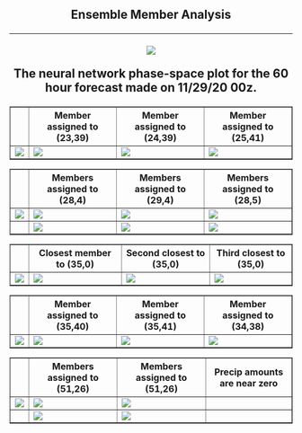 <html>
  <head>
    <meta charset="utf-8">
    <meta name="viewport" content="width=device-width, initial-scale=1">
  </head>
  <body>
    <h2><center>Ensemble Member Analysis
  <hr>
  <img src="https://user-images.githubusercontent.com/75145898/100807634-eb21e700-33ef-11eb-94d7-ee611c66f480.png">
      <p>The neural network phase-space plot for the 60 hour forecast made on 11/29/20 00z.</p>

  <table border="1" cellpadding="1" cellspacing="1">
    <tr>
      <th></th>
      <th>Member assigned to (23,39)</th>
      <th>Member assigned to (24,39) </th>
      <th>Member assigned to (25,41)</th>
    </tr>
    <tr>
      <td><img src="https://user-images.githubusercontent.com/75145898/100807703-04c32e80-33f0-11eb-9aea-6edb13172da5.png"></td>
      <td><img src="https://user-images.githubusercontent.com/75145898/100805933-cd9f4e00-33ec-11eb-9f87-bed132bc13aa.png"></td>
      <td><img src="https://user-images.githubusercontent.com/75145898/100805949-d4c65c00-33ec-11eb-9bd0-29819e98d269.png"></td>
      <td><img src="https://user-images.githubusercontent.com/75145898/100805968-dabc3d00-33ec-11eb-9b80-c2559657e43a.png"></td>
    </tr>
  </table>
  <table border="1" cellpadding="1" cellspacing="1">
    <tr>
      <th></th>
      <th>Members assigned to (28,4)</th>
      <th>Members assigned to (29,4) </th>
      <th>Members assigned to (28,5)</th>
    </tr>
    <tr>
      <td><img src="https://user-images.githubusercontent.com/75145898/100807704-055bc500-33f0-11eb-8c75-8b2b75780899.png"></td>
      <td><img src="https://user-images.githubusercontent.com/75145898/100821176-136c0e80-340d-11eb-8a05-a8afc32d9486.png"></td>
      <td><img src="https://user-images.githubusercontent.com/75145898/100821220-28e13880-340d-11eb-8d1d-41451347aada.png"></td>
      <td><img src="https://user-images.githubusercontent.com/75145898/100821254-3ac2db80-340d-11eb-8924-16305d2a13a8.png"></td>
    </tr>
    <tr>
      <td></td>
      <td><img src="https://user-images.githubusercontent.com/75145898/100821199-1f57d080-340d-11eb-8c6b-8ee7db901da2.png"></td>
      <td><img src="https://user-images.githubusercontent.com/75145898/100821234-30084680-340d-11eb-8c23-dc2e51a4798b.png"></td>
      <td><img src="https://user-images.githubusercontent.com/75145898/100821264-3f878f80-340d-11eb-824a-73f5c10f435e.png"></td>
    </tr>
  </table>
  <table border="1" cellpadding="1" cellspacing="1">
    <tr>
      <th></th>
      <th>Closest member to (35,0)</th>
      <th>Second closest to (35,0) </th>
      <th>Third closest to (35,0)</th>
    </tr>
    <tr>
      <td><img src="https://user-images.githubusercontent.com/75145898/100807705-055bc500-33f0-11eb-9cd8-9aa09128b41d.png"></td>
      <td><img src="https://user-images.githubusercontent.com/75145898/100812946-718ff600-33fb-11eb-81ce-d935a821fab2.png"></td>
      <td><img src="https://user-images.githubusercontent.com/75145898/100812958-7b195e00-33fb-11eb-937b-ee0caaab87b6.png"></td>
      <td><img src="https://user-images.githubusercontent.com/75145898/100812968-81a7d580-33fb-11eb-975f-3ae9d45ea476.png"></td>
    </tr>
  </table>
  <table border="1" cellpadding="1" cellspacing="1">
    <tr>
      <th></th>
      <th>Member assigned to (35,40)</th>
      <th>Member assigned to (35,41) </th>
      <th>Member assigned to (34,38)</th>
    </tr>
    <tr>
      <td><img src="https://user-images.githubusercontent.com/75145898/100807707-055bc500-33f0-11eb-83a5-9ab75ae37bc9.png"></td>
      <td><img src="https://user-images.githubusercontent.com/75145898/100823389-5cbe5d00-3411-11eb-9a83-39677f11307c.png"></td>
      <td><img src="https://user-images.githubusercontent.com/75145898/100823408-6647c500-3411-11eb-933a-88048e66bb6d.png"></td>
      <td><img src="https://user-images.githubusercontent.com/75145898/100823425-6e076980-3411-11eb-8b70-a2fd653b605d.png"></td>
    </tr>
  </table>
  <table border="1" cellpadding="1" cellspacing="1">
    <tr>
      <th></th>
      <th>Members assigned to (51,26)</th>
      <th>Members assigned to (51,26) </th>
      <th>Precip amounts are near zero</th>
    </tr>
    <tr>
      <td><img src="https://user-images.githubusercontent.com/75145898/100807709-055bc500-33f0-11eb-851d-6eab6edeb169.png"></td>
      <td><img src="https://user-images.githubusercontent.com/75145898/100823443-752e7780-3411-11eb-83b2-c2df654df598.png"></td>
      <td><img src="https://user-images.githubusercontent.com/75145898/100823459-7bbcef00-3411-11eb-982a-1517888120ad.png"></td>
      <td></td>
    </tr>
    <tr>
      <td></td>
      <td><img src="https://user-images.githubusercontent.com/75145898/100823479-837c9380-3411-11eb-9bd9-86dc8221a217.png"></td>
      <td><img src="https://user-images.githubusercontent.com/75145898/100823493-88d9de00-3411-11eb-9036-33bddb233ba1.png"></td>
      <td></td>
    </tr>
  </table>

